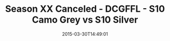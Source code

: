 ---
title: Season XX Canceled - DCGFFL - S10 Camo Grey vs S10 Silver
teams-score:
- team: _teams/s10-camo-grey.md
  score: 47
- team: _teams/s10-silver.md
  score: 26
mvp: Mark H. (Camo Grey), John B. (Silver)
game-ball: N/A
sportsperson: ''
season: 10
week: 5
date: '2015-03-30T14:49:01'
pageid: season-10-week-5-4423-vs-4441
---